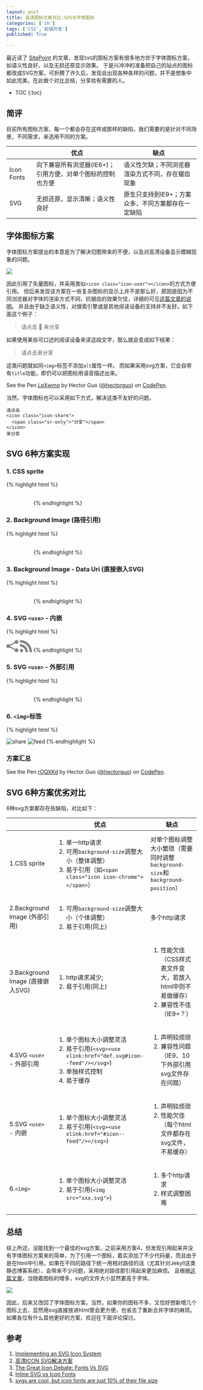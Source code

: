 ```yaml
---
layout: post
title: 高清图标方案对比:SVG与字体图标
categories: ['zh']
tags: ['CSS','前端开发']
published: True

---
```

最近读了 [SitePoint](http://www.sitepoint.com/icon-fonts-vs-svg-debate/) 的文章，发现`SVG`的图标方案有很多地方优于字体图标方案，如语义性良好，以及无损还原显示效果。
于是兴冲冲的准备把自己的站点的图标都改成SVG方案，可折腾了许久后，发现会出现各种各样的问题，并不是想象中如此完美，在此做个对比总结，分享给有需要的人。

* TOC
{:toc}

## 简评

目前所有图标方案，每一个都会存在这样或那样的缺陷，我们需要的是针对不同场景，不同需求，来选用不同的方案。

|  | 优点 | 缺点 |
| ------------- | ------------- | --- |
| Icon Fonts | 向下兼容所有浏览器(IE6+)；引用方便，对单个图标的控制也方便 | 语义性欠缺；不同浏览器渲染方式不同，存在锯齿现象 |
| SVG | 无损还原，显示清晰；语义性良好 | 原生只支持到IE9+；方案众多，不同方案都存在一定缺陷 |

## 字体图标方案

字体图标方案提出的本意是为了解决切图带来的不便，以及对高清设备显示模糊现象的问题。 

![](http://ww3.sinaimg.cn/large/6d0af205jw1exy1362sdwj20fc05amxw.jpg)

因此引用了矢量图标，并采用类似`<icon class="icon-user"></icon>`的方式方便引用。
但后来发现该方案在一些复杂图标的显示上并不是那么好，原因是因为不同浏览器对字体的渲染方式不同，抗锯齿的效果欠佳，详细的可见[这篇文章的说明](http://isux.tencent.com/svg-icon-part-one.html)。
并且由于缺乏语义性，对搜索引擎或是其他阅读设备的支持并不友好。如下面这个例子：

> 请点击 <span class="iconfont">&#xe91f;</span> 来分享

如果使用某些可口述的阅读设备来读这段文字，那么就会变成如下结果：

> 请点击来分享

这类问题就如同`<img>`标签不添加`alt`属性一样。
而如果采用svg方案，它会自带有`title`功能，即仍可以把图标用语音描述出来。

<p data-height="132" data-theme-id="20354" data-slug-hash="LpXwmq" data-default-tab="result" data-user="hectorguo" class='codepen'>See the Pen <a href='http://codepen.io/hectorguo/pen/LpXwmq/'>LpXwmq</a> by Hector Guo (<a href='http://codepen.io/hectorguo'>@hectorguo</a>) on <a href='http://codepen.io'>CodePen</a>.</p>
<script async src="//assets.codepen.io/assets/embed/ei.js"></script>

当然，字体图标也可以采用如下方式，解决这类不友好的问题。

```
请点击
<icon class="icon-share">
  <span class="sr-only">"分享"</span>
</icon>
来分享
```

## SVG 6种方案实现

### 1. CSS sprite

{% highlight html %}
<!-- 方案1:CSS Sprite -->
<style>
.sprite-icon {
    display: inline-block;
    background-repeat: no-repeat;
    background-image: url(//hectorguo.com/css/fonts/svg/sprite.svg);
}

.sprite-icon.icon-share2 {
    width: 32px;
    height: 32px;
    background-position: 0 0;
}

.sprite-icon.icon-feed2 {
    width: 32px;
    height: 32px;
    background-position: -64px 0;
}
</style>

<span class="sprite-icon icon-share2"></span>
<span class="sprite-icon icon-feed2"></span>
{% endhighlight %}

### 2. Background Image (路径引用)

{% highlight html %}
<!-- 方案2:Background Image (路径引用) -->
<style>
.path-icon {
    display: inline-block;
}

.path-icon.icon-share2 {
    width: 32px;
    height: 32px;
    background-image: url(//hectorguo.com/css/fonts/svg/SVG/share2.svg)
}

.path-icon.icon-feed2 {
    width: 32px;
    height: 32px;
    background-image: url(//hectorguo.com/css/fonts/svg/SVG/feed2.svg)
}
</style>

<span class="path-icon icon-share2"></span>
<span class="path-icon icon-feed2"></span>
{% endhighlight %}

### 3. Background Image - Data Uri (直接嵌入SVG)

{% highlight html %}
<!-- 方案3:Background Image - Data Uri (直接嵌入SVG) -->
<style>
.embed-icon {
    display: inline-block;
}

.embed-icon.icon-share2 {
    width: 32px;
    height: 32px;
    background-image: url('data:image/svg+xml;utf8,<svg version="1.1" xmlns="http://www.w3.org/2000/svg" xmlns:xlink="http://www.w3.org/1999/xlink" width="32" height="32" viewBox="0 0 32 32"><path fill="#828282" d="M27 22c-1.411 0-2.685 0.586-3.594 1.526l-13.469-6.734c0.041-0.258 0.063-0.522 0.063-0.791s-0.022-0.534-0.063-0.791l13.469-6.734c0.909 0.94 2.183 1.526 3.594 1.526 2.761 0 5-2.239 5-5s-2.239-5-5-5-5 2.239-5 5c0 0.269 0.022 0.534 0.063 0.791l-13.469 6.734c-0.909-0.94-2.183-1.526-3.594-1.526-2.761 0-5 2.239-5 5s2.239 5 5 5c1.411 0 2.685-0.586 3.594-1.526l13.469 6.734c-0.041 0.258-0.063 0.522-0.063 0.791 0 2.761 2.239 5 5 5s5-2.239 5-5c0-2.761-2.239-5-5-5z"></path></svg>')
}

.embed-icon.icon-feed2 {
    width: 32px;
    height: 32px;
    background-image: url('data:image/svg+xml;utf8,<svg version="1.1" xmlns="http://www.w3.org/2000/svg" xmlns:xlink="http://www.w3.org/1999/xlink" width="32" height="32" viewBox="0 0 32 32"><path fill="#828282" d="M4.259 23.467c-2.35 0-4.259 1.917-4.259 4.252 0 2.349 1.909 4.244 4.259 4.244 2.358 0 4.265-1.895 4.265-4.244-0-2.336-1.907-4.252-4.265-4.252zM0.005 10.873v6.133c3.993 0 7.749 1.562 10.577 4.391 2.825 2.822 4.384 6.595 4.384 10.603h6.16c-0-11.651-9.478-21.127-21.121-21.127zM0.012 0v6.136c14.243 0 25.836 11.604 25.836 25.864h6.152c0-17.64-14.352-32-31.988-32z"></path></svg>')
}
</style>

<span class="embed-icon icon-share2"></span>
<span class="embed-icon icon-feed2"></span>
{% endhighlight %}

### 4. SVG `<use>` - 内嵌

{% highlight html %}
<!-- 方案4:SVG <use> - 内嵌 -->
<svg style="display:none" version="1.1" xmlns="http://www.w3.org/2000/svg" xmlns:xlink="http://www.w3.org/1999/xlink">
    <defs>
        <symbol id="icon-share2" viewBox="0 0 1024 1024">
            <title>share2</title>
            <path class="path1" d="M864 704c-45.16 0-85.92 18.738-115.012 48.83l-431.004-215.502c1.314-8.252 2.016-16.706 2.016-25.328s-0.702-17.076-2.016-25.326l431.004-215.502c29.092 30.090 69.852 48.828 115.012 48.828 88.366 0 160-71.634 160-160s-71.634-160-160-160-160 71.634-160 160c0 8.622 0.704 17.076 2.016 25.326l-431.004 215.504c-29.092-30.090-69.852-48.83-115.012-48.83-88.366 0-160 71.636-160 160 0 88.368 71.634 160 160 160 45.16 0 85.92-18.738 115.012-48.828l431.004 215.502c-1.312 8.25-2.016 16.704-2.016 25.326 0 88.368 71.634 160 160 160s160-71.632 160-160c0-88.364-71.634-160-160-160z"></path>
        </symbol>
        <symbol id="icon-feed2" viewBox="0 0 1024 1024">
            <title>feed2</title>
            <path class="path1" d="M136.294 750.93c-75.196 0-136.292 61.334-136.292 136.076 0 75.154 61.1 135.802 136.292 135.802 75.466 0 136.494-60.648 136.494-135.802-0.002-74.742-61.024-136.076-136.494-136.076zM0.156 347.93v196.258c127.784 0 247.958 49.972 338.458 140.512 90.384 90.318 140.282 211.036 140.282 339.3h197.122c-0.002-372.82-303.282-676.070-675.862-676.070zM0.388 0v196.356c455.782 0 826.756 371.334 826.756 827.644h196.856c0-564.47-459.254-1024-1023.612-1024z"></path>
        </symbol>
    </defs>
</svg>

<style>
.use-embed-icon {
    width: 32px;
    height: 32px;
    fill: #828282;
}
</style>

<svg class="use-embed-icon icon-share2">
    <use xlink:href="#icon-share2"></use>
</svg>
<svg class="use-embed-icon icon-feed2">
    <use xlink:href="#icon-feed2"></use>
</svg>
{% endhighlight %}

### 5. SVG `<use>` - 外部引用

{% highlight html %}
<!-- 方案5:SVG <use> - 外部引用 -->
<style>
.use-path-icon {
    width: 32px;
    height: 32px;
    fill: #828282;
}
</style>

<svg class="use-path-icon icon-share2">
    <use xlink:href="//hectorguo.com/css/fonts/svg/symbol-defs.svg#icon-share2"></use>
</svg>
<svg class="use-path-icon icon-feed2">
    <use xlink:href="//hectorguo.com/css/fonts/svg/symbol-defs.svg#icon-feed2"></use>
</svg>
{% endhighlight %}

### 6. `<img>`标签

{% highlight html %}
<!-- 方案6:<img> -->
<img src="//hectorguo.com/css/fonts/svg/SVG/share2.svg" alt="share">
<img src="//hectorguo.com/css/fonts/svg/SVG/feed2.svg" alt="feed">
{% endhighlight %}

### 方案汇总

<p data-height="500" data-theme-id="20354" data-slug-hash="rOQXKd" data-default-tab="result" data-user="hectorguo" class='codepen'>See the Pen <a href='http://codepen.io/hectorguo/pen/rOQXKd/'>rOQXKd</a> by Hector Guo (<a href='http://codepen.io/hectorguo'>@hectorguo</a>) on <a href='http://codepen.io'>CodePen</a>.</p>
<script async src="//assets.codepen.io/assets/embed/ei.js"></script>

## SVG 6种方案优劣对比

6种svg方案都存在些缺陷，对比如下：
<table>
  <thead>
    <tr>
      <th>&nbsp;</th>
      <th>优点</th>
      <th>缺点</th>
    </tr>
  </thead>
  <tbody>
    <tr>
      <td>1.CSS sprite</td>
      <td><ol><li>单一http请求</li><li>可用<code>background-size</code>调整大小（整体调整）</li><li>易于引用（如<code>&lt;span class="icon icon-chrome"&gt;&lt;/span&gt;</code>）</li></ol></td>
      <td>对单个图标调整大小繁琐（需要同时调整<code>background-size</code>和<code>background-position</code>）</td>
    </tr>
    <tr>
      <td>2.Background Image (外部引用)</td>
      <td><ol><li>可用<code>background-size</code>调整大小（个体调整）</li><li>易于引用(同上)</li></ol></td>
      <td>多个http请求</td>
    </tr>
    <tr>
      <td>3.Background Image (直接嵌入SVG)</td>
      <td><ol><li>http请求减少;</li><li>易于引用(同上)</li></ol></td>
      <td><ol><li>性能欠佳（CSS样式表文件变大，若放入html中则不易做缓存）</li><li>  兼容性不佳（IE9+？）</li></ol></td>
    </tr>
    <tr>
      <td>4.SVG <code>&lt;use&gt;</code> - 外部引用</td>
      <td><ol><li>单个图标大小调整灵活</li><li>易于引用(<code>&lt;svg&gt;&lt;use xlink:href="def.svg#icon--feed"/&gt;&lt;/svg&gt;</code>)</li><li>单独样式控制</li><li>易于缓存</li></ol></td>
      <td><ol><li>声明较烦琐</li><li>兼容性问题（IE9、10下外部引用svg文件存在问题）</li></ol></td>
    </tr>
    <tr>
      <td>5.SVG <code>&lt;use&gt;</code> - 内嵌</td>
      <td><ol><li>单个图标大小调整灵活</li><li>易于引用(<code>&lt;svg&gt;&lt;use xlink:href="#icon--feed"/&gt;&lt;/svg&gt;</code>)</li></ol></td>
      <td><ol><li>声明较烦琐</li><li>性能欠佳（每个html文件都存在svg文件，不易缓存）</li></ol></td>
    </tr>
    <tr>
      <td>6.<code>&lt;img&gt;</code></td>
      <td><ol><li>单个图标大小调整灵活</li><li>易于引用(<code>&lt;img src="xxx.svg"&gt;</code>)</li></ol></td>
      <td><ol><li>多个http请求</li><li>样式调整困难</li></ol></td>
    </tr>
  </tbody>
</table>

## 总结

综上所述，没能找到一个最佳的svg方案，之前采用方案4，但发现引用起来并没有字体图标方案来的简单，为了引用一个图标，着实添加了不少代码量，而且由于是在html中引用，如果在不同的路径下统一用相对路径的话（尤其针对Jekyll这类静态博客系统），会带来不少问题，采用绝对路径那引用起来更加麻烦。 且根据[这篇文章](http://blog.pictonic.co/post/32869817328/svgs-are-cool-but-icon-fonts-are-just-10-of)，当随着图标的增多，svg的文件大小显然要高于字体。

![](http://ww4.sinaimg.cn/large/6d0af205jw1exy7twbzmzj20dw08kmxj.jpg)

因此，后来又改回了字体图标方案。当然，如果你的图标不多，又恰好想新增几个图标上去，显然用svg直接放进html里会更方便，也省去了重新合并字体的麻烦。
如果各位有什么其他更好的方案，欢迎在下面评论探讨。

## 参考
1. [Implementing an SVG Icon System](http://damonbauer.me/implementing-svg/)
2. [高清ICON SVG解决方案](http://isux.tencent.com/svg-icon-part-one.html)
3. [The Great Icon Debate: Fonts Vs SVG](http://www.sitepoint.com/icon-fonts-vs-svg-debate/)
4. [Inline SVG vs Icon Fonts](https://css-tricks.com/icon-fonts-vs-svg/)
5. [svgs are cool, but icon fonts are just 10% of their file size](http://blog.pictonic.co/post/32869817328/svgs-are-cool-but-icon-fonts-are-just-10-of)
